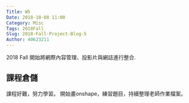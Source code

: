 ```yaml
---
Title: W5
Date: 2018-10-08 11:00
Category: Misc
Tags: 2018Fall
Slug: 2018-Fall-Project-Blog-5
Author: 40623211
---
```


2018 Fall 開始將網際內容管理、投影片與網誌進行整合.

<!-- PELICAN_END_SUMMARY -->

課程倉儲
----

課程好難，努力學習。
開始畫onshape，練習題目，持續整理老師作業檔案。

